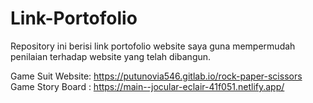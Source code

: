 # Link-Portofolio
Repository ini berisi link portofolio website saya guna mempermudah penilaian terhadap website yang telah dibangun.

Game Suit Website: https://putunovia546.gitlab.io/rock-paper-scissors
Game Story Board : https://main--jocular-eclair-41f051.netlify.app/
